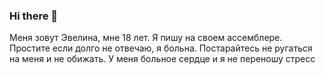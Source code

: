 ### Hi there 👋
Меня зовут Эвелина, мне 18 лет.
Я пишу на своем ассемблере.
Простите если долго не отвечаю, я больна.
Постарайтесь не ругаться на меня и не обижать.
У меня больное сердце и я не переношу стресс
